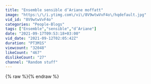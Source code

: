 ```yaml
---
title: "Ensemble sensible d’Ariane moffatt"
image: "https:\/\/i.ytimg.com\/vi\/8V9wtwVvF4o\/hqdefault.jpg"
vid_id: "8V9wtwVvF4o"
categories: "People-Blogs"
tags: ["Ensemble","sensible","d’Ariane"]
date: "2021-09-17T09:53:18+03:00"
vid_date: "2021-09-12T02:05:42Z"
duration: "PT3M1S"
viewcount: "32048"
likeCount: "467"
dislikeCount: "27"
channel: "Random stuff"
---
```

{% raw %}{% endraw %}
